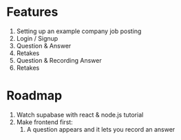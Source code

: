# Features
1. Setting up an example company job posting
2. Login / Signup
3. Question & Answer
4. Retakes
5. Question & Recording Answer
6. Retakes

# Roadmap
1. Watch supabase with react & node.js tutorial
2. Make frontend first:
   1. A question appears and it lets you record an answer